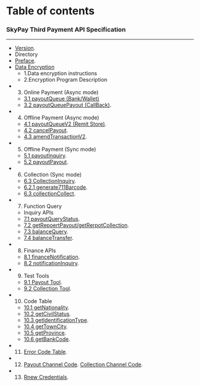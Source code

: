 # Table of contents
###   SkyPay Third Payment API Specification
_________________
- [Version](/en/Version1.md).
- Directory
- [Preface](/en/preface.md).
- [Data Encryption](/en/APIdocumentationdescription.md)
    - 1.Data encryption instructions
    - 2.Encryption Program Description
- 3. Online Payment (Async mode)
    - [3.1 payoutQueue (Bank/Wallet)](/en/onlinepayment/payoutQueue.md)
    - [3.2 payoutQueuePayout (CallBack)](/en/onlinepayment/payoutQueuePayout.md).
- 4. Offline Payment (Async mode)
    - [4.1 payoutQueueV2 (Remit Store)](/en/onlinepayment/payoutQueueV2.md).
    - [4.2 cancelPayout](/en/onlinepayment/cancelPayout.md).
    - [4.3 amendTransactionV2](/en/onlinepayment/amendTransactionV2.md).
- 5. Offline Payment (Sync mode) 
    - [5.1 payoutInquiry](/en/Offlinepayment/PayoutInquiry.md).
	- [5.2 payoutPayout](/en/Offlinepayment/PayoutPayout.md).
- 6. Collection (Sync mode)
    - [6.3 CollectionInquiry](/en/Offlinepayment/CollectionInquiry.md).
    - [6.2.1 generate711Barcode](/en/Offlinepayment/Generate711Barcode.md).
    - [6.3 collectionCollect](/en/Offlinepayment/collectionCollect.md).
- 7. Function Query
    - Inquiry APIs   
    - [7.1 payoutQueryStatus](/en/Offlinepayment/payoutQueryStatus.md).
    - [7.2 getRepoertPayout/getRerpotCollection](/en/Offlinepayment/getReportPayout.md).
    - [7.3 balanceQuery](/en/Offlinepayment/balanceQuery.md).
    - [7.4 balanceTransfer](/en/Offlinepayment/balancetransfer.md).
- 8. Finance APIs
    - [8.1 financeNotification](/en/Rechargebalancewithdrawal/financeNotification.md).
    - [8.2 notificationInquiry](/en/Rechargebalancewithdrawal/notificationInquiry.md).
- 9. Test Tools
    - [9.1 Payout Tool](/en/testtools/Collectionverificationtool.md).
    - [9.2 Collection Tool](/en/testtools/Paymenttestingtools.md).
- 10. Code Table
    - [10.1 getNationality](/en/Obtainbasiccodelistinformation/getNationality.md).
    - [10.2 getCivilStatus](/en/Obtainbasiccodelistinformation/getCivilStatus.md).
    - [10.3 getIdentificationType](/en/Obtainbasiccodelistinformation/getIdentificationType.md).
    - [10.4 getTownCity](/en/Obtainbasiccodelistinformation/getTownCity.md).
    - [10.5 getProvince](/en/Obtainbasiccodelistinformation/getProvince.md).
    - [10.6 getBankCode](/en/Obtainbasiccodelistinformation/getBankCode.md).
- 11. [Error Code Table](/en/Backpropagationmessagedefinition/Backpropagationmessagedefinition.md).
- 12. [Payout Channel Code](/en/Paymentpipeline/Paymentpipeline.md).  [Collection Channel Code](/en/Paymentpipeline/Paymentpipeline1.md).
- 13. [Rnew Credentials](../en/Changekeyprocess/Changekeyprocess.md).
